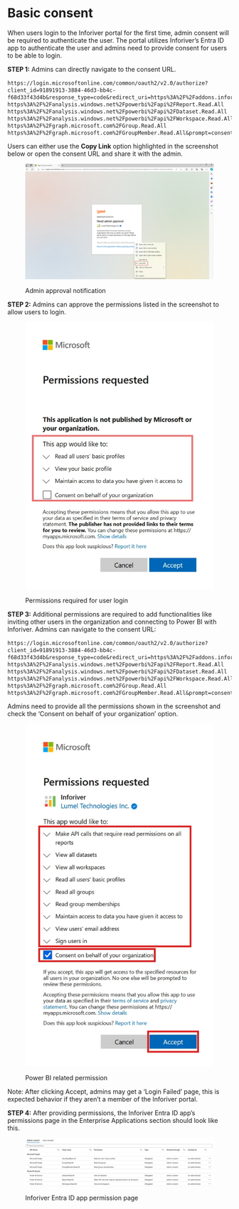 # Basic consent

When users login to the Inforiver portal for the first time, admin consent will be required to authenticate the user. The portal utilizes Inforiver’s Entra ID app to authenticate the user and admins need to provide consent for users to be able to login.

**STEP 1:** Admins can directly navigate to the consent URL.&#x20;

```
https://login.microsoftonline.com/common/oauth2/v2.0/authorize?client_id=91891913-3884-46d3-bb4c-f68d33f43d4b&response_type=code&redirect_uri=https%3A%2F%2Faddons.inforiver.com%3A443%2FRedirect&response_mode=form_post&scope=https%3A%2F%2Fgraph.microsoft.com%2FUser.ReadBasic.All https%3A%2F%2Fanalysis.windows.net%2Fpowerbi%2Fapi%2FReport.Read.All https%3A%2F%2Fanalysis.windows.net%2Fpowerbi%2Fapi%2FDataset.Read.All https%3A%2F%2Fanalysis.windows.net%2Fpowerbi%2Fapi%2FWorkspace.Read.All https%3A%2F%2Fgraph.microsoft.com%2FGroup.Read.All https%3A%2F%2Fgraph.microsoft.com%2FGroupMember.Read.All&prompt=consent
```

Users can either use the **Copy Link** option highlighted in the screenshot below or open the consent URL and share it with the admin.

<figure><img src="../../../../.gitbook/assets/image (2).png" alt=""><figcaption><p>Admin approval notification</p></figcaption></figure>

**STEP 2:** Admins can approve the permissions listed in the screenshot to allow users to login.

<figure><img src="../../../../.gitbook/assets/image (3).png" alt=""><figcaption><p>Permissions required for user login</p></figcaption></figure>

**STEP 3:** Additional permissions are required to add functionalities like inviting other users in the organization and connecting to Power BI with Inforiver. Admins can navigate to the consent URL:

```
https://login.microsoftonline.com/common/oauth2/v2.0/authorize?client_id=91891913-3884-46d3-bb4c-f68d33f43d4b&response_type=code&redirect_uri=https%3A%2F%2Faddons.inforiver.com%3A443%2FRedirect&response_mode=form_post&scope=https%3A%2F%2Fgraph.microsoft.com%2FUser.ReadBasic.All https%3A%2F%2Fanalysis.windows.net%2Fpowerbi%2Fapi%2FReport.Read.All https%3A%2F%2Fanalysis.windows.net%2Fpowerbi%2Fapi%2FDataset.Read.All https%3A%2F%2Fanalysis.windows.net%2Fpowerbi%2Fapi%2FWorkspace.Read.All https%3A%2F%2Fgraph.microsoft.com%2FGroup.Read.All https%3A%2F%2Fgraph.microsoft.com%2FGroupMember.Read.All&prompt=consent
```

Admins need to provide all the permissions shown in the screenshot and check the ‘Consent on behalf of your organization’ option.

<figure><img src="../../../../.gitbook/assets/image (4).png" alt=""><figcaption><p>Power BI related permission</p></figcaption></figure>

Note: After clicking  Accept, admins may get a ‘Login Failed’ page, this is expected behavior if they aren’t a member of the Inforiver portal.

**STEP 4:** After providing permissions, the Inforiver Entra ID app’s permissions page in the Enterprise Applications section should look like this.

<figure><img src="../../../../.gitbook/assets/image (1268).png" alt=""><figcaption><p>Inforiver Entra ID app permission page</p></figcaption></figure>
